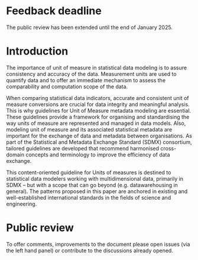 # Feedback deadline

The public review has been extended until the end of January 2025.

# Introduction

The importance of unit of measure in statistical data modeling is to assure consistency and accuracy of the data. Measurement units are used to quantify data and to offer an immediate mechanism to assess the comparability and computation scope of the data.

When comparing statistical data indicators, accurate and consistent unit of measure conversions are crucial for data integrity and meaningful analysis. This is why guidelines for Unit of Measure metadata modeling are essential. These guidelines provide a framework for organising and standardising the way units of measure are represented and managed in data models.
Also, modeling unit of measure and its associated statistical metadata are important for the exchange of data and metadata between organisations. As part of the Statistical and Metadata Exchange Standard (SDMX) consortium, tailored guidelines are developed that recommend harmonised cross-domain concepts and terminology to improve the efficiency of data exchange.

This content-oriented guideline for Units of measures is destined to statistical data modelers working with multidimensional data, primarily in SDMX – but with a scope that can go beyond (e.g. datawarehousing in general). The patterns proposed in this paper are anchored in existing and well-established international standards in the fields of science and engineering.

# Public review
To offer comments, improvements to the document please open issues (via the left hand panel) or contribute to the discussions already opened.
